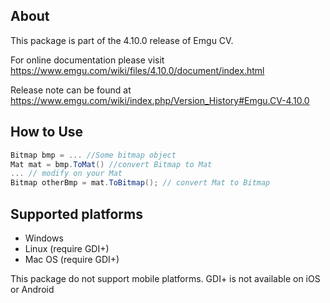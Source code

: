 ## About

This package is part of the 4.10.0 release of Emgu CV. 

For online documentation please visit
<https://www.emgu.com/wiki/files/4.10.0/document/index.html>

Release note can be found at
<https://www.emgu.com/wiki/index.php/Version_History#Emgu.CV-4.10.0>

## How to Use

```csharp
Bitmap bmp = ... //Some bitmap object
Mat mat = bmp.ToMat() //convert Bitmap to Mat
... // modify on your Mat
Bitmap otherBmp = mat.ToBitmap(); // convert Mat to Bitmap
```

## Supported platforms

* Windows
* Linux (require GDI+)
* Mac OS (require GDI+)

This package do not support mobile platforms. GDI+ is not available on iOS or Android
